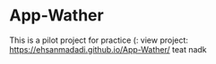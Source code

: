 # App-Wather
This is a pilot project for practice (:
view project:
 https://ehsanmadadi.github.io/App-Wather/
teat nadk
